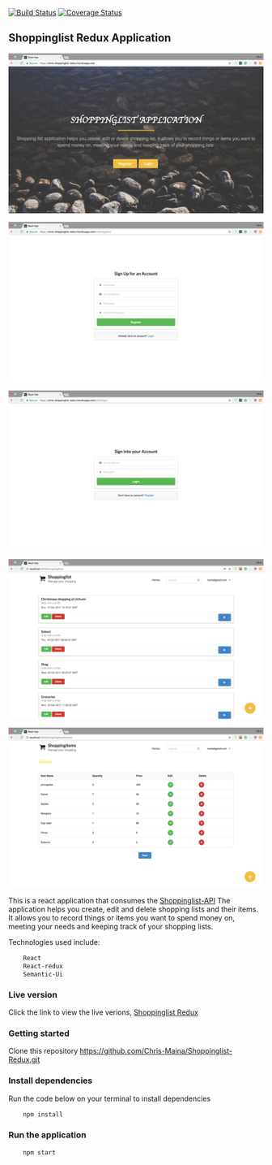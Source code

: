 [![Build Status](https://travis-ci.org/Chris-Maina/Shoppinglist-Redux.svg?branch=develop)](https://travis-ci.org/Chris-Maina/Shoppinglist-Redux)
[![Coverage Status](https://coveralls.io/repos/github/Chris-Maina/Shoppinglist-Redux/badge.svg?branch=develop)](https://coveralls.io/github/Chris-Maina/Shoppinglist-Redux?branch=develop)

## Shoppinglist Redux Application

![Screenshot of Home page](/images/homePg.png)

![Screenshot of Register page](/images/ft-signup.png)

![Screenshot of Login page](/images/ft-login.png)

![Screenshot of  Shoppinglist page](/images/listPg.png)

![Screenshot of item page](/images/itemsPg.png)

This is a react application that consumes the [Shoppinglist-API](https://github.com/Chris-Maina/Shoppinglist-api)
The application helps you create, edit and delete shopping lists  and their items. It allows you to record things or items you want to spend money on, meeting your needs and keeping track of your shopping lists.

Technologies used include:

        React 
        React-redux
        Semantic-Ui

### Live version
Click the link to view the live verions, [Shoppinglist Redux](https://chris-shoppinglist-redux.herokuapp.com/)

### Getting started
Clone this repository
        https://github.com/Chris-Maina/Shoppinglist-Redux.git

### Install dependencies
Run the code below on your terminal to install dependencies

        npm install

### Run the application

        npm start